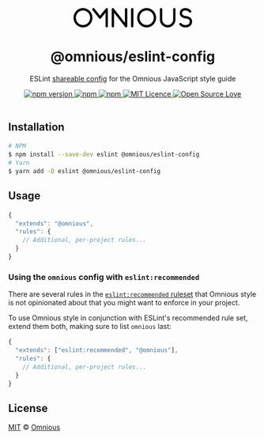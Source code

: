 <div align="center">
  <a href="https://github.com/omnious/omnious-linter/tree/master/packages/eslint-config" title="ESLint Config Omnious">
    <img alt="ESLint Config Omnious" src="https://raw.githubusercontent.com/omnious-dev/i/master/omnious-logo.png" width="240px" />
  </a>
  <br />
  <h1>@omnious/eslint-config</h1>
</div>

<p align="center">
  ESLint <a href="http://eslint.org/docs/developer-guide/shareable-configs.html">shareable config</a> for the Omnious JavaScript style guide
</p>

<div align="center">
  <!-- <a href="https://circleci.com/gh/omnious-dev/eslint-config-omnious">
    <img alt="CircleCI" src="https://circleci.com/gh/omnious-dev/eslint-config-omnious.svg?style=shield" />
  </a> -->
  <a href="https://badge.fury.io/js/@omnious/eslint-config">
    <img alt="npm version" src="https://badge.fury.io/js/@omnious/eslint-config.svg" />
  </a>
  <a href="https://www.npmjs.com/package/@omnious/eslint-config">
    <img alt="npm" src="https://img.shields.io/npm/dt/@omnious/eslint-config.svg" />
  </a>
  <a href="https://david-dm.org/omnious-dev/@omnious/eslint-config">
    <img alt="npm" src="https://img.shields.io/david/omnious-dev/@omnious/eslint-config.svg?style=flat-square" />
  </a>
  <a href="https://opensource.org/licenses/mit-license.php">
    <img alt="MIT Licence" src="https://badges.frapsoft.com/os/mit/mit.svg?v=103" />
  </a>
  <a href="https://github.com/ellerbrock/open-source-badge/">
    <img alt="Open Source Love" src="https://badges.frapsoft.com/os/v1/open-source.svg?v=103" />
  </a>
</div>

<br />

## Installation

```bash
# NPM
$ npm install --save-dev eslint @omnious/eslint-config
# Yarn
$ yarn add -D eslint @omnious/eslint-config
```

## Usage

<!-- Once the `eslint-config-omnious` package is installed, you can use it by specifying `omnious` in the [`extends`](http://eslint.org/docs/user-guide/configuring#extending-configuration-files) section of your [ESLint configuration](http://eslint.org/docs/user-guide/configuring). -->

```js
{
  "extends": "@omnious",
  "rules": {
    // Additional, per-project rules...
  }
}
```

### Using the `omnious` config with `eslint:recommended`

There are several rules in the [`eslint:recommended` ruleset](http://eslint.org/docs/rules/) that Omnious style is not opinionated about that you might want to enforce in your project.

To use Omnious style in conjunction with ESLint's recommended rule set, extend them both, making sure to list `omnious` last:

```js
{
  "extends": ["eslint:recommended", "@omnious"],
  "rules": {
    // Additional, per-project rules...
  }
}
```

## License

[MIT](https://github.com/omnious-dev/eslint-config-omnious/blob/master/LICENSE) © [Omnious](http://www.omnious.com)
